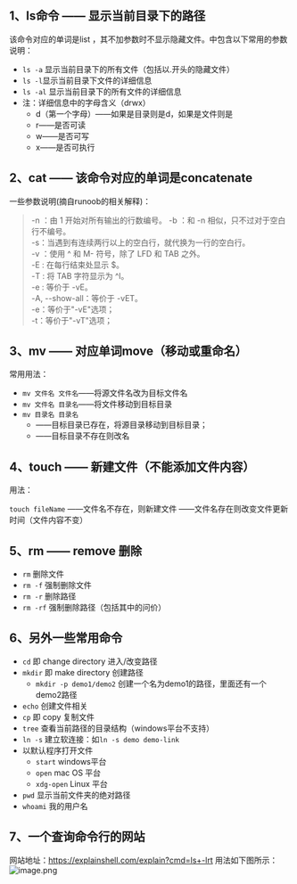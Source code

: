 ## 1、ls命令 —— 显示当前目录下的路径
 该命令对应的单词是list ，其不加参数时不显示隐藏文件。中包含以下常用的参数说明：
 - `ls -a` 显示当前目录下的所有文件（包括以.开头的隐藏文件）
  - `ls -l`显示当前目录下文件的详细信息
  - `ls -al` 显示当前目录下的所有文件的详细信息
  - 注：详细信息中的字母含义（drwx）
    - d（第一个字母）——如果是目录则是d，如果是文件则是 
    - r——是否可读
    - w——是否可写
    - x——是否可执行
   
   
## 2、cat —— 该命令对应的单词是concatenate
一些参数说明(摘自runoob的相关解释)：
> -n ：由 1 开始对所有输出的行数编号。
-b ：和 -n 相似，只不过对于空白行不编号。 <br>
-s：当遇到有连续两行以上的空白行，就代换为一行的空白行。 <br>
-v ：使用 ^ 和 M- 符号，除了 LFD 和 TAB 之外。 <br>
-E  : 在每行结束处显示 $。 <br>
-T : 将 TAB 字符显示为 ^I。 <br>
-e : 等价于 -vE。 <br>
-A, --show-all：等价于 -vET。 <br>
-e：等价于"-vE"选项； <br>
-t：等价于"-vT"选项；

## 3、mv —— 对应单词move（移动或重命名）

常用用法：

- `mv 文件名 文件名`——将源文件名改为目标文件名
- `mv 文件名 目录名`——将文件移动到目标目录
- `mv 目录名 目录名`
  - ——目标目录已存在，将源目录移动到目标目录；
  - ——目标目录不存在则改名

## 4、touch —— 新建文件（不能添加文件内容）
用法：

`touch fileName`
——文件名不存在，则新建文件
——文件名存在则改变文件更新时间（文件内容不变）

## 5、rm —— remove 删除
-  `rm` 删除文件
- `rm -f` 强制删除文件
- `rm -r` 删除路径
- `rm -rf` 强制删除路径（包括其中的问价）

## 6、另外一些常用命令
- `cd` 即 change directory 进入/改变路径
- `mkdir` 即 make directory 创建路径
  - `mkdir -p demo1/demo2` 创建一个名为demo1的路径，里面还有一个demo2路径 
- `echo` 创建文件相关
- `cp` 即 copy 复制文件
- `tree` 查看当前路径的目录结构（windows平台不支持）
- `ln -s` 建立软连接：如`ln -s demo demo-link`
- 以默认程序打开文件
  - `start` windows平台
  - `open` mac OS 平台
  - `xdg-open` Linux 平台
- `pwd` 显示当前文件夹的绝对路径
- `whoami` 我的用户名

## 7、一个查询命令行的网站

网站地址：https://explainshell.com/explain?cmd=ls+-lrt
用法如下图所示：
![image.png](https://upload-images.jianshu.io/upload_images/11827773-c45190f45b4859e7.png?imageMogr2/auto-orient/strip%7CimageView2/2/w/1240)
